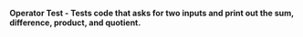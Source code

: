 <b>Operator Test<b> - Tests code that asks for two inputs and print out the sum, difference, product, and quotient.
